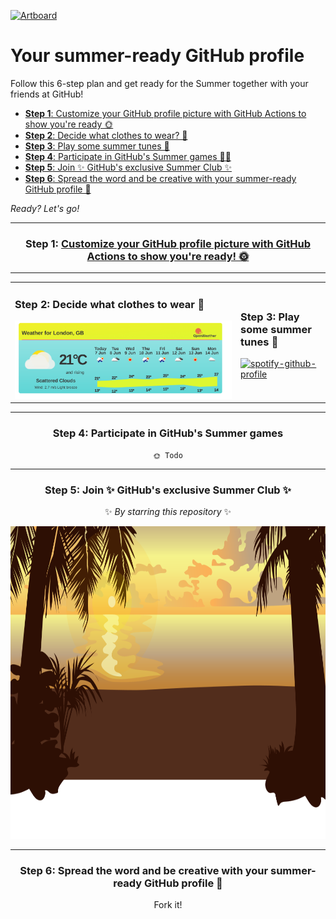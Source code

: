 [![Artboard](https://user-images.githubusercontent.com/85340447/120783810-b112d880-c52b-11eb-8648-e6bfe9e4897e.png)](https://github.com/summer-octo/summer-octo)

<!-- <pre>
🌞🌞                  🏊             🌴 🏝️🏝️🏝️🏝️ 
🌞🌞                                🌴🏝️🏝️🏝️🏝️🏝️  
           🏊              🏊       🌴🏝️🏝️🏝️🏝️🏝️
	                          🌴🏝️🏝️🏝️🏝️🏝️🏝️

🏊             🏊       🏝️ 
&nbsp;&nbsp;&nbsp;🏊&nbsp;🏊&nbsp;&nbsp;&nbsp;&nbsp;🏝️&nbsp;
&nbsp;🏊&nbsp;&nbsp;&nbsp;&nbsp;🏊&nbsp;&nbsp;&nbsp;&nbsp;🏝️&nbsp;
&nbsp;&nbsp;&nbsp;👕🏊&nbsp;&nbsp;&nbsp;🌴🏝️&nbsp;
</pre> -->


	
# Your summer-ready GitHub profile 

Follow this 6-step plan and get ready for the Summer together with your friends at GitHub!
	
- [**Step 1**: Customize your GitHub profile picture with GitHub Actions to show you're ready 🌞](https://github.com/summer-octo/summer-octo#step-1--customize-your-github-profile-picture-with-github-actions-to-show-youre-ready--)
- [**Step 2**: Decide what clothes to wear? 🥵](https://github.com/summer-octo/summer-octo#step-2-decide-what-clothes-to-wear-)
- [**Step 3**: Play some summer tunes 🎷](https://github.com/summer-octo/summer-octo#step-3-play-some-summer-tunes-)
- [**Step 4**: Participate in GitHub's Summer games 🏄‍♀️](https://github.com/summer-octo/summer-octo#step-4-participate-in-githubs-summer-games)
- [**Step 5**: Join ✨ GitHub's exclusive Summer Club ✨](https://github.com/summer-octo/summer-octo#step-5-join--githubs-exclusive-summer-club-)
- [**Step 6**: Spread the word and be creative with your summer-ready GitHub profile 📣](https://github.com/summer-octo/summer-octo#step-6-spread-the-word-and-be-creative-with-your-summer-ready-github-profile-)
	

_Ready? Let's go!_

---

<div align="center">

### Step 1: <a href="https://github.com/SvanBoxel/secret-profile/issues/new/choose"> Customize your GitHub profile picture with GitHub Actions to show you're ready! 🌞 </a> 

---

<table>
<tr>
<td>

### Step 2: Decide what clothes to wear 🥵
	
<img src="./weather.png" />
				
</td>
<td>
	
### Step 3: Play some summer tunes 🎷
[![spotify-github-profile](https://spotify-github-profile.vercel.app/api/view?uid=1114125855&cover_image=true&theme=default)](https://github.com/kittinan/spotify-github-profile)
			
</td>
</tr>
</table>

---

### Step 4: Participate in GitHub's Summer games
	🌞 Todo

---

### Step 5: Join ✨ GitHub's exclusive Summer Club ✨ 
✨ _By starring this repository_ ✨
	
<img src="summer-footer.svg" width="1024" height="500">

---

### Step 6: Spread the word and be creative with your summer-ready GitHub profile 📣

Fork it! 
</div>

